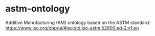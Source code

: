 # astm-ontology

Additive Manufacturing (AM) ontology based on the ASTM standard: https://www.iso.org/obp/ui/#iso:std:iso-astm:52900:ed-2:v1:en
